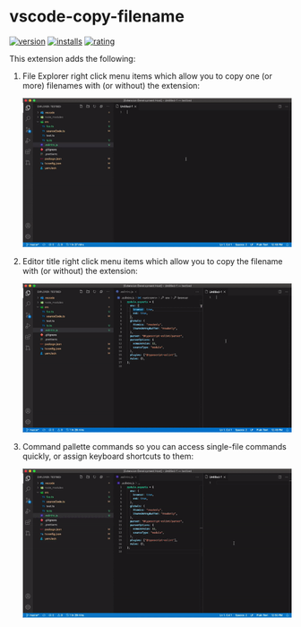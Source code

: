 # vscode-copy-filename

[![version](https://vsmarketplacebadge.apphb.com/version-short/bradzacher.copy-filename.svg)](https://marketplace.visualstudio.com/items?itemName=bradzacher.copy-filename)
[![installs](https://vsmarketplacebadge.apphb.com/installs-short/bradzacher.copy-filename.svg)](https://marketplace.visualstudio.com/items?itemName=bradzacher.copy-filename)
[![rating](https://vsmarketplacebadge.apphb.com/rating-short/bradzacher.copy-filename.svg)](https://marketplace.visualstudio.com/items?itemName=bradzacher.copy-filename)

This extension adds the following:

1. File Explorer right click menu items which allow you to copy one (or more) filenames with (or without) the extension:

   ![copy from explorer](https://raw.githubusercontent.com/bradzacher/vscode-copy-filename/main/copy-from-explorer.gif)

1. Editor title right click menu items which allow you to copy the filename with (or without) the extension:

   ![copy from tab](https://raw.githubusercontent.com/bradzacher/vscode-copy-filename/main/copy-from-tab.gif)

1. Command pallette commands so you can access single-file commands quickly, or assign keyboard shortcuts to them:

   ![copy command](https://raw.githubusercontent.com/bradzacher/vscode-copy-filename/main/copy-command.gif)
